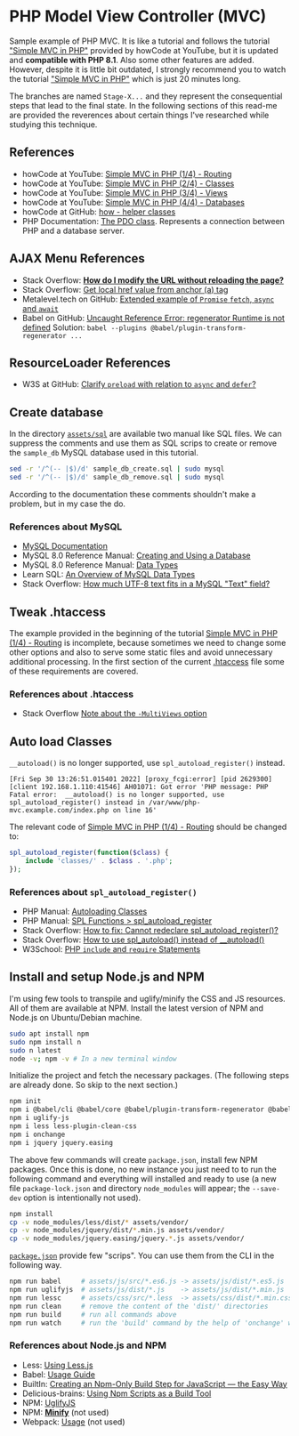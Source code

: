 # PHP Model View Controller (MVC)

Sample example of PHP MVC. It is like a tutorial and follows the tutorial ["Simple MVC in PHP"](#references) provided by howCode at YouTube, but it is updated and __compatible with PHP 8.1__. Also some other features are added. However, despite it is little bit outdated, I strongly recommend you to watch the tutorial ["Simple MVC in PHP"](#references) which is just 20 minutes long.

The branches are named `Stage-X...` and they represent the consequential steps that lead to the final state. In the following sections of this read-me are provided the reverences about certain things I've researched while studying this technique.

## References

* howCode at YouTube: [Simple MVC in PHP (1/4) - Routing](https://youtu.be/DpbUqJcch0Y)
* howCode at YouTube: [Simple MVC in PHP (2/4) - Classes](https://youtu.be/04aTM01Y3uQ)
* howCode at YouTube: [Simple MVC in PHP (3/4) - Views](https://youtu.be/aUvfzHHTKJU)
* howCode at YouTube: [Simple MVC in PHP (4/4) - Databases](https://youtu.be/DpbUqJcch0Y)
* howCode at GitHub: [how - helper classes](https://github.com/howCodeORG/how)
* PHP Documentation: [The PDO class](https://www.php.net/manual/en/class.pdo.php#89019). Represents a connection between PHP and a database server.

## AJAX Menu References

* Stack Overflow: [__How do I modify the URL without reloading the page?__](https://stackoverflow.com/a/3354511/6543935)
* Stack Overflow: [Get local href value from anchor (a) tag](https://stackoverflow.com/a/15439946/6543935)
* Metalevel.tech on GitHub: [Extended example of `Promise` `fetch`, `async` and `await`](https://github.com/metalevel-tech/js-promises-typewriter/blob/master/app/public/main-two-speed-params.js#L451)
* Babel on GitHub: [Uncaught Reference Error: regenerator Runtime is not defined](https://github.com/babel/babel-loader/issues/484) Solution: `babel --plugins @babel/plugin-transform-regenerator ...`

## ResourceLoader References

* W3S at GitHub: [Clarify `preload` with relation to `async` and `defer`?](https://github.com/w3c/resource-hints/issues/13)

## Create database

In the directory [`assets/sql`](assets/sql/) are available two manual like SQL files. We can suppress the comments and use them as SQL scrips to create or remove the `sample_db` MySQL database used in this tutorial.

```bash
sed -r '/^(-- |$)/d' sample_db_create.sql | sudo mysql
sed -r '/^(-- |$)/d' sample_db_remove.sql | sudo mysql
```

According to the documentation these comments shouldn't make a problem, but in my case the do.

### References about MySQL

* [MySQL Documentation](https://dev.mysql.com/doc/)
* MySQL 8.0 Reference Manual: [Creating and Using a Database](https://dev.mysql.com/doc/refman/8.0/en/database-use.html)
* MySQL 8.0 Reference Manual: [Data Types](https://dev.mysql.com/doc/refman/8.0/en/data-types.html)
* Learn SQL: [An Overview of MySQL Data Types](https://learnsql.com/blog/mysql-data-types/)
* Stack Overflow: [How much UTF-8 text fits in a MySQL "Text" field?](https://stackoverflow.com/a/4420195/6543935)

## Tweak .htaccess

The example provided in the beginning of the tutorial [Simple MVC in PHP (1/4) - Routing](https://youtu.be/DpbUqJcch0Y) is incomplete, because sometimes we need to change some other options and also to serve some static files and avoid unnecessary additional processing. In the first section of the current [.htaccess](./.htaccess) file some of these requirements are covered.

### References about .htaccess

* Stack Overflow [Note about the `-MultiViews` option](https://stackoverflow.com/a/20685686/6543935)

## Auto load Classes

`__autoload()` is no longer supported, use `spl_autoload_register()` instead.

```log
[Fri Sep 30 13:26:51.015401 2022] [proxy_fcgi:error] [pid 2629300] [client 192.168.1.110:41546] AH01071: Got error 'PHP message: PHP Fatal error:  __autoload() is no longer supported, use spl_autoload_register() instead in /var/www/php-mvc.example.com/index.php on line 16'
```

The relevant code of [Simple MVC in PHP (1/4) - Routing](https://youtu.be/DpbUqJcch0Y) should be changed to:

```php
spl_autoload_register(function($class) {
    include 'classes/' . $class . '.php';
});
```

### References about `spl_autoload_register()`

* PHP Manual: [Autoloading Classes](https://www.php.net/manual/en/language.oop5.autoload.php)
* PHP Manual: [SPL Functions > spl_autoload_register](https://www.php.net/manual/en/function.spl-autoload-register.php)
* Stack Overflow: [How to fix: Cannot redeclare spl_autoload_register()?](https://stackoverflow.com/a/59049684/6543935)
* Stack Overflow: [How to use spl_autoload() instead of __autoload()](https://stackoverflow.com/a/10687888/6543935)
* W3School: [PHP `include` and `require` Statements](https://www.w3schools.com/php/php_includes.asp)

## Install and setup Node.js and NPM

I'm using few tools to transpile and uglify/minify the CSS and JS resources. All of them are available at NPM. Install the latest version of NPM and Node.js on Ubuntu/Debian machine.

```bash
sudo apt install npm
sudo npm install n
sudo n latest
node -v; npm -v # In a new terminal window 
```

Initialize the project and fetch the necessary packages. (The following steps are already done. So skip to the next section.)

```bash
npm init
npm i @babel/cli @babel/core @babel/plugin-transform-regenerator @babel/plugin-transform-spread @babel/preset-env
npm i uglify-js
npm i less less-plugin-clean-css
npm i onchange
npm i jquery jquery.easing
```

The above few commands will create `package.json`, install few NPM packages. Once this is done, no new instance you just need to to run the following command and everything will installed and ready to use (a new file `package-lock.json` and directory `node_modules` will appear; the `--save-dev` option is intentionally not used).

```bash
npm install
cp -v node_modules/less/dist/* assets/vendor/
cp -v node_modules/jquery/dist/*.min.js assets/vendor/
cp -v node_modules/jquery.easing/jquery.*.js assets/vendor/
```

[`package.json`](package.json) provide few "scrips". You can use them from the CLI in the following way.

```bash
npm run babel     # assets/js/src/*.es6.js -> assets/js/dist/*.es5.js
npm run uglifyjs  # assets/js/dist/*.js    -> assets/js/dist/*.min.js
npm run lessc     # assets/css/src/*.less  -> assets/css/dist/*.min.css
npm run clean     # remove the content of the 'dist/' directories
npm run build     # run all commands above
npm run watch     # run the 'build' command by the help of 'onchange' when the files in 'src/' are changed.
```

### References about Node.js and NPM

* Less: [Using Less.js](https://lesscss.org/usage/#command-line-usage)
* Babel: [Usage Guide](https://babeljs.io/docs/en/usage/)
* BuiltIn: [Creating an Npm-Only Build Step for JavaScript — the Easy Way](https://builtin.com/software-engineering-perspectives/npm-only-build-step)
* Delicious-brains: [Using Npm Scripts as a Build Tool](https://deliciousbrains.com/npm-build-script/)
* NPM: [UglifyJS](https://www.npmjs.com/package/uglify-js)
* NPM: [__Minify__](https://www.npmjs.com/package/minify) (not used)
* Webpack: [Usage](https://webpack.js.org/concepts/plugins/#usage) (not used)
